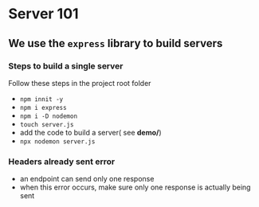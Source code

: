 # Server 101
## We use the `express` library to build servers

### Steps to build a single server
Follow these steps in the project root folder
- `npm innit -y`
- `npm i express`
- `npm i -D nodemon`
- `touch server.js`
- add the code to build a server( see **demo/**)
- `npx nodemon server.js`

### Headers already sent error
- an endpoint can send only one response
- when this error occurs, make sure only one response is actually being sent